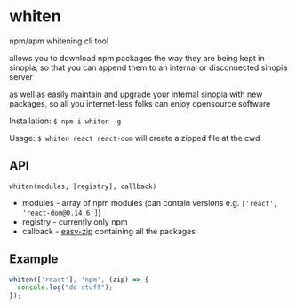 # whiten
npm/apm whitening cli tool

allows you to download npm packages the way they are being kept in sinopia, so that you can append them to an internal or disconnected sinopia server

as well as easily maintain and upgrade your internal sinopia with new packages, so all you internet-less folks can enjoy opensource software

Installation: `$ npm i whiten -g`

Usage: `$ whiten react react-dom` will create a zipped file at the cwd

## API

`whiten(modules, [registry], callback)`
* modules - array of npm modules (can contain versions e.g. `['react', 'react-dom@0.14.6']`)
* registry - currently only npm
* callback - [easy-zip](https://github.com/owenchong/easy-zip) containing all the packages

## Example
```javascript
whiten(['react'], 'npm', (zip) => {
  console.log("do stuff");
});
```
